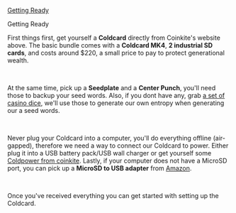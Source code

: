 [Getting Ready](#coldcard-getting-ready)

<p class="text-lg pb-4 font-semibold">Getting Ready</p>

First things first, get yourself a **Coldcard** directly from Coinkite's website above. The basic bundle comes with a **Coldcard MK4**, **2 industrial SD cards**,
and costs around $220, a small price to pay to protect generational wealth. 

<br>

At the same time, pick up a **Seedplate** and a **Center Punch**, you'll need those to backup
your seed words. Also, if you dont have any, grab <a class="text-[#8cb4ff] underline-offset-auto" href="https://www.amazon.com/GSE-Games-Sports-Expert-Serialized/dp/B07DF7C279/ref=sr_1_1?sr=8-1">a set of casino dice</a>, 
we'll use those to generate our own entropy when generating our a seed words. 

<br>

Never plug your Coldcard into a computer, you'll do everything offline (air-gapped), therefore we need a way to connect our Coldcard to power. Either plug it
into a USB battery pack/USB wall charger or get yourself some <a class="text-[#8cb4ff] underline-offset-auto" href="https://store.coinkite.com/store/cldpwr">Coldpower from coinkite</a>.
Lastly, if your computer does not have a MicroSD port, you can pick up a **MicroSD to USB adapter** from 
<a class="text-[#8cb4ff] underline-offset-auto" href="https://www.amazon.com/SanDisk-MobileMate-microSD-Card-Reader/dp/B06G5JV2B5/ref=sr_1_2?sr=8-2">Amazon</a>.

<br>

Once you've received everything you can get started with setting up the Coldcard.


